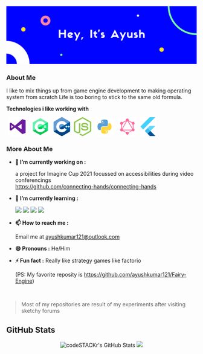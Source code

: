 <img src="images/banner.png" alt="hey, it's ayush" />   

### About Me  

I like to mix things up from game engine development to making operating system from scratch Life is too boring to stick to the same old formula.

**Technologies i like working with**

<img align="left" alt="visual-studio" src="images/logos/visual-studio.svg" height="50px" style="margin: 0 5px">
<img align="left" alt="c-sharp" src="images/logos/c-sharp.svg" height="50px" style="margin: 0 5px">
<img align="left" alt="cpp" src="images/logos/cpp.svg" height="50px" style="margin: 0 5px">
<img align="left" alt="node-js" src="images/logos/nodejs.svg" height="50px" style="margin: 0 5px">
<img align="left" alt="python" src="images/logos/python.svg" height="50px" style="margin: 0 5px">
<img align="left" alt="graph-ql" src="images/logos/graphql.svg" height="50px" style="margin: 0 5px">
<img align="left" alt="flutter" src="images/logos/flutter.svg" height="50px" style="margin: 0 5px">

<br/>
<br/>
<br/>

### More About Me  

- **🔭 I’m currently working on :**  
  
  a project for Imagine Cup 2021 focussed on accessibilities during video conferencings  
  https://github.com/connecting-hands/connecting-hands
  
- **🌱 I’m currently learning :**
    
    <img src="https://img.shields.io/badge/docker%20-%230db7ed.svg?&style=for-the-badge&logo=docker&logoColor=white"/>
    <img src="https://img.shields.io/badge/azure%20-%230072C6.svg?&style=for-the-badge&logo=azure-devops&logoColor=white"/>
    
    <img src="https://img.shields.io/badge/TensorFlow%20-%23FF6F00.svg?&style=for-the-badge&logo=TensorFlow&logoColor=white" />
    <img src="https://img.shields.io/badge/Keras%20-%23D00000.svg?&style=for-the-badge&logo=Keras&logoColor=white"/>
    
- **📫 How to reach me :**  

    Email me at ayushkumar121@outlook.com
    
- **😄 Pronouns :** He/Him
- **⚡ Fun fact :** Really like strategy games like factorio  

  (PS: My favorite reposity is https://github.com/ayushkumar121/Fairy-Engine)

<br/>

> Most of my repositories are result of my experiments after visiting sketchy forums

 ## GitHub Stats

  
  <p align="center">
  <img alt="codeSTACKr's GitHub Stats" src="https://github-readme-stats-six-flame.vercel.app/api?username=ayushkumar121&show_icons=true&hide_border=false&theme=tokyonight" />
  <img src="https://github-readme-stats.vercel.app/api/top-langs/?username=ayushkumar121&title_color=f0883e&text_color=c9d1d9&bg_color=0d1117&hide_border=true&hide=html&layout=compact&langs_count=7">
</p>

